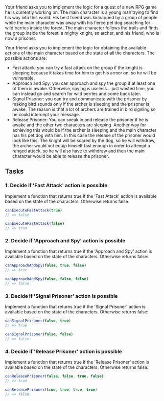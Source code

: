 Your friend asks you to implement the logic for a quest of a new RPG game he is currently working on. 
The main character is a young man trying to find his way into this world. His best friend was kidnapped by a group of people while the main character was away with his fierce pet dog searching for wild berries inside the forest. The main character follows the trails and finds the group inside the forest: a mighty knight, an archer, and his friend, who is now a prisoner.

Your friend asks you to implement the logic for obtaining the available actions of the main character based on the state of all the characters. The possible actions are:
- Fast attack: you can try a fast attack on the group if the knight is sleeping because it takes time for him to get his armor on, so he will be vulnerable.
- Approach and Spy: you can approach and spy the group if at least one of them is awake. Otherwise, spying is useless... just wasted time, you can instead go and search for wild berries and come back later.
- Signal Prisoner: you can try and communicate with the prisoner by making bird sounds only if the archer is sleeping and the prisoner is awake. The reason is that a lot of archers are trained in bird signling so he could intercept your message.
- Release Prisoner: You can sneak in and release the prisoner if he is awake and the other two characters are sleeping. Another way for achieving  this would be if the archer is sleeping and the main character has his pet dog with him. In this case the release of the prisoner would look like this: The knight will be scared by the dog, so he will withdraw, the archer would not equip himself fast enough in order to attempt a ranged attack, so he will also have to withdraw and then the main character would be able to release the prisoner.

## Tasks

### 1. Decide if 'Fast Attack' action is possible

Implement a function that returns true if the 'Fast Attack' action is available based on the state of the characters. Otherwise returns false:

```javascript
canExecuteFastAttack(true)
// => false

canExecuteFastAttack(false)
// => true
```

### 2. Decide if 'Approach and Spy' action is possible

Implement a function that returns true if the 'Approach and Spy' action is available based on the state of the characters. Otherwise returns false:

```javascript
canApproachAndSpy(false, true, false)
// => true

canApproachAndSpy(false, false, false)
// => false

```

### 3. Decide if 'Signal Prisoner' action is possible

Implement a function that returns true if the 'Signal Prisoner' action is available based on the state of the characters. Otherwise returns false:

```javascript
canSignalPrisoner(false, true)
// => true

canSignalPrisoner(false, false)
// => false
```

### 4. Decide if 'Release Prisoner' action is possible

Implement a function that returns true if the 'Release Prisoner' action is available based on the state of the characters. Otherwise returns false:

```javascript
canReleasePrisoner(false, false, true, false)
// => true

canReleasePrisoner(true, true, true, true)
// => false
```